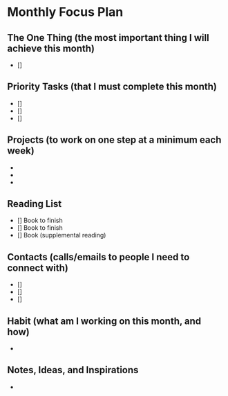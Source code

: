 # Monthly Focus Plan

## The One Thing (the most important thing I will achieve this month)

- []

## Priority Tasks (that I must complete this month)

- []
- []
- []

## Projects (to work on one step at a minimum each week)

-
-
-

## Reading List

- [] Book to finish
- [] Book to finish
- [] Book (supplemental reading)

## Contacts (calls/emails to people I need to connect with)

- []
- []
- []

## Habit (what am I working on this month, and how)

-

## Notes, Ideas, and Inspirations

-
